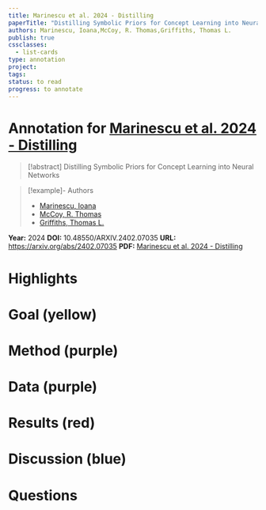 ```yaml
---
title: Marinescu et al. 2024 - Distilling
paperTitle: "Distilling Symbolic Priors for Concept Learning into Neural Networks"
authors: Marinescu, Ioana,McCoy, R. Thomas,Griffiths, Thomas L.
publish: true
cssclasses:
  - list-cards
type: annotation
project:
tags:
status: to read
progress: to annotate
---
```

# Annotation for [Marinescu et al. 2024 - Distilling](Papers/References/Marinescu%20et%20al.%202024%20-%20Distilling)

> [!abstract] Distilling Symbolic Priors for Concept Learning into Neural Networks

> [!example]- Authors
> - [Marinescu, Ioana](Marinescu%2C%20Ioana)
> - [McCoy, R. Thomas](McCoy%2C%20R.%20Thomas)
> - [Griffiths, Thomas L.](Griffiths%2C%20Thomas%20L.)

**Year:** 2024
**DOI:** 10.48550/ARXIV.2402.07035
**URL:** https://arxiv.org/abs/2402.07035
**PDF:** [Marinescu et al. 2024 - Distilling](Papers/PDFs/Marinescu%20et%20al.%202024%20-%20Distilling%20Symbolic%20Priors%20for%20Concept%20Learning%20into%20Neural%20Networks.pdf)

# Highlights


# Goal (yellow)


# Method (purple)


# Data (purple)


# Results (red)


# Discussion (blue)


# Questions

